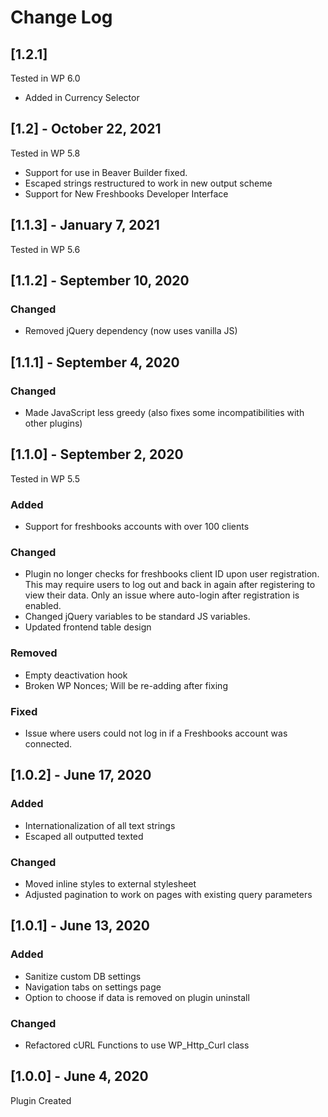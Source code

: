 # Change Log

## [1.2.1]
Tested in WP 6.0
- Added in Currency Selector

## [1.2] - October 22, 2021
Tested in WP 5.8
- Support for use in Beaver Builder fixed.
- Escaped strings restructured to work in new output scheme
- Support for New Freshbooks Developer Interface

## [1.1.3] - January 7, 2021
Tested in WP 5.6

## [1.1.2] - September 10, 2020
### Changed
- Removed jQuery dependency (now uses vanilla JS)

## [1.1.1] - September 4, 2020
### Changed
- Made JavaScript less greedy (also fixes some incompatibilities with other plugins)

## [1.1.0] - September 2, 2020
Tested in WP 5.5

### Added
- Support for freshbooks accounts with over 100 clients

### Changed
- Plugin no longer checks for freshbooks client ID upon user registration. This may require users to log out and back in again after registering to view their data. Only an issue where auto-login after registration is enabled.
- Changed jQuery variables to be standard JS variables.
- Updated frontend table design

### Removed
- Empty deactivation hook
- Broken WP Nonces; Will be re-adding after fixing

### Fixed
- Issue where users could not log in if a Freshbooks account was connected.

## [1.0.2] - June 17, 2020
### Added
- Internationalization of all text strings
- Escaped all outputted texted

### Changed
- Moved inline styles to external stylesheet
- Adjusted pagination to work on pages with existing query parameters

## [1.0.1] - June 13, 2020
### Added
- Sanitize custom DB settings
- Navigation tabs on settings page
- Option to choose if data is removed on plugin uninstall

### Changed
- Refactored cURL Functions to use WP_Http_Curl class

## [1.0.0] - June 4, 2020
Plugin Created